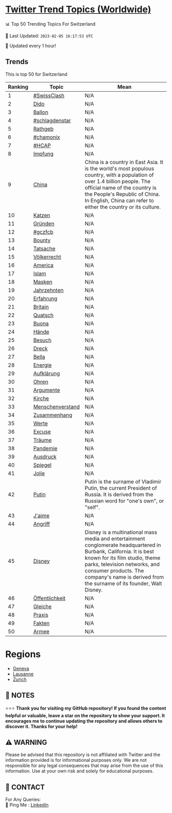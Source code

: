 [Twitter Trend Topics (Worldwide)](https://github.com/ErcinDedeoglu/Twitter-Trend-Topics)
==========


📊 Top 50 Trending Topics For Switzerland

📆 Last Updated: `2023-02-05 16:17:53 UTC`

🔧 Updated every 1 hour!


## Trends

This is top 50 for Switzerland

| Ranking | Topic | Mean |
| ------- | ------------ | ------------ |
| 1 | [#SwissClash](http://twitter.com/search?q=%23SwissClash) | N/A |
| 2 | [Dido](http://twitter.com/search?q=Dido) | N/A |
| 3 | [Ballon](http://twitter.com/search?q=Ballon) | N/A |
| 4 | [#schlagdenstar](http://twitter.com/search?q=%23schlagdenstar) | N/A |
| 5 | [Rathgeb](http://twitter.com/search?q=Rathgeb) | N/A |
| 6 | [#chamonix](http://twitter.com/search?q=%23chamonix) | N/A |
| 7 | [#HCAP](http://twitter.com/search?q=%23HCAP) | N/A |
| 8 | [Impfung](http://twitter.com/search?q=Impfung) | N/A |
| 9 | [China](http://twitter.com/search?q=China) | China is a country in East Asia. It is the world's most populous country, with a population of over 1.4 billion people. The official name of the country is the People's Republic of China. In English, China can refer to either the country or its culture. |
| 10 | [Katzen](http://twitter.com/search?q=Katzen) | N/A |
| 11 | [Gründen](http://twitter.com/search?q=Gr%c3%bcnden) | N/A |
| 12 | [#gczfcb](http://twitter.com/search?q=%23gczfcb) | N/A |
| 13 | [Bounty](http://twitter.com/search?q=Bounty) | N/A |
| 14 | [Tatsache](http://twitter.com/search?q=Tatsache) | N/A |
| 15 | [Völkerrecht](http://twitter.com/search?q=V%c3%b6lkerrecht) | N/A |
| 16 | [America](http://twitter.com/search?q=America) | N/A |
| 17 | [Islam](http://twitter.com/search?q=Islam) | N/A |
| 18 | [Masken](http://twitter.com/search?q=Masken) | N/A |
| 19 | [Jahrzehnten](http://twitter.com/search?q=Jahrzehnten) | N/A |
| 20 | [Erfahrung](http://twitter.com/search?q=Erfahrung) | N/A |
| 21 | [Britain](http://twitter.com/search?q=Britain) | N/A |
| 22 | [Quatsch](http://twitter.com/search?q=Quatsch) | N/A |
| 23 | [Buona](http://twitter.com/search?q=Buona) | N/A |
| 24 | [Hände](http://twitter.com/search?q=H%c3%a4nde) | N/A |
| 25 | [Besuch](http://twitter.com/search?q=Besuch) | N/A |
| 26 | [Dreck](http://twitter.com/search?q=Dreck) | N/A |
| 27 | [Bella](http://twitter.com/search?q=Bella) | N/A |
| 28 | [Energie](http://twitter.com/search?q=Energie) | N/A |
| 29 | [Aufklärung](http://twitter.com/search?q=Aufkl%c3%a4rung) | N/A |
| 30 | [Ohren](http://twitter.com/search?q=Ohren) | N/A |
| 31 | [Argumente](http://twitter.com/search?q=Argumente) | N/A |
| 32 | [Kirche](http://twitter.com/search?q=Kirche) | N/A |
| 33 | [Menschenverstand](http://twitter.com/search?q=Menschenverstand) | N/A |
| 34 | [Zusammenhang](http://twitter.com/search?q=Zusammenhang) | N/A |
| 35 | [Werte](http://twitter.com/search?q=Werte) | N/A |
| 36 | [Excuse](http://twitter.com/search?q=Excuse) | N/A |
| 37 | [Träume](http://twitter.com/search?q=Tr%c3%a4ume) | N/A |
| 38 | [Pandemie](http://twitter.com/search?q=Pandemie) | N/A |
| 39 | [Ausdruck](http://twitter.com/search?q=Ausdruck) | N/A |
| 40 | [Spiegel](http://twitter.com/search?q=Spiegel) | N/A |
| 41 | [Jolie](http://twitter.com/search?q=Jolie) | N/A |
| 42 | [Putin](http://twitter.com/search?q=Putin) | Putin is the surname of Vladimir Putin, the current President of Russia. It is derived from the Russian word for "one's own", or "self". |
| 43 | [J'aime](http://twitter.com/search?q=J%27aime) | N/A |
| 44 | [Angriff](http://twitter.com/search?q=Angriff) | N/A |
| 45 | [Disney](http://twitter.com/search?q=Disney) | Disney is a multinational mass media and entertainment conglomerate headquartered in Burbank, California. It is best known for its film studio, theme parks, television networks, and consumer products. The company's name is derived from the surname of its founder, Walt Disney. |
| 46 | [Öffentlichkeit](http://twitter.com/search?q=%c3%96ffentlichkeit) | N/A |
| 47 | [Gleiche](http://twitter.com/search?q=Gleiche) | N/A |
| 48 | [Praxis](http://twitter.com/search?q=Praxis) | N/A |
| 49 | [Fakten](http://twitter.com/search?q=Fakten) | N/A |
| 50 | [Armee](http://twitter.com/search?q=Armee) | N/A |



# Regions

* [Geneva](</Switzerland/Geneva.md>)
* [Lausanne](</Switzerland/Lausanne.md>)
* [Zurich](</Switzerland/Zurich.md>)



## 📝 NOTES

⭐⭐⭐ **Thank you for visiting my GitHub repository! If you found the content helpful or valuable, leave a star on the repository to show your support. It encourages me to continue updating the repository and allows others to discover it. Thanks for your help!**


## ⚠️ WARNING

Please be advised that this repository is not affiliated with Twitter and the information provided is for informational purposes only. We are not responsible for any legal consequences that may arise from the use of this information. Use at your own risk and solely for educational purposes.


## 📨 CONTACT

 For Any Queries:  
            🏓 Ping Me : [LinkedIn](https://www.linkedin.com/in/ercindedeoglu/)
